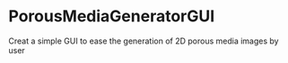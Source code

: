 # PorousMediaGeneratorGUI
Creat a simple GUI to ease the generation of 2D porous media images by user
